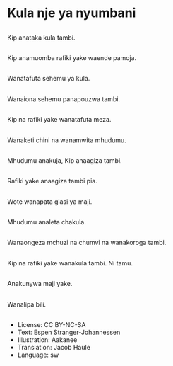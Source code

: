 # Kula nje ya nyumbani

##
Kip anataka kula tambi.

##
Kip anamuomba rafiki yake waende pamoja.

##
Wanatafuta sehemu ya kula.

##
Wanaiona sehemu panapouzwa tambi.

##
Kip na rafiki yake wanatafuta meza.

##
Wanaketi chini na wanamwita mhudumu.

##
Mhudumu anakuja, Kip anaagiza tambi.

##
Rafiki yake anaagiza tambi pia.

##
Wote wanapata glasi ya maji.

##
Mhudumu analeta chakula.

##
Wanaongeza mchuzi na chumvi na wanakoroga tambi.

##
Kip na rafiki yake wanakula tambi. Ni tamu.

##
Anakunywa maji yake.

##
Wanalipa bili.

##
* License: CC BY-NC-SA
* Text: Espen Stranger-Johannessen
* Illustration: Aakanee
* Translation: Jacob Haule
* Language: sw

